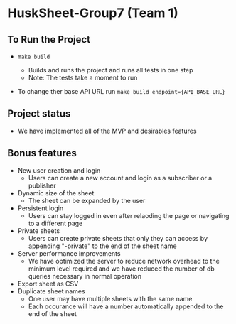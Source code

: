 # HuskSheet-Group7 (Team 1)

## To Run the Project

-   `make build`

    -   Builds and runs the project and runs all tests in one step
    -   Note: The tests take a moment to run

-   To change ther base API URL run `make build endpoint={API_BASE_URL}`

## Project status

-   We have implemented all of the MVP and desirables features

## Bonus features

-   New user creation and login
    -   Users can create a new account and login as a subscriber or a publisher
-   Dynamic size of the sheet
    -   The sheet can be expanded by the user
-   Persistent login
    -   Users can stay logged in even after relaoding the page or
        navigating to a different page
-   Private sheets
    -   Users can create private sheets that only they can access by appending
        "-private" to the end of the sheet name
-   Server performance improvements
    -   We have optimized the server to reduce network overhead to the minimum
        level required and we have reduced the number of db queries necessary
        in normal operation
-   Export sheet as CSV
-   Duplicate sheet names
    -   One user may have multiple sheets with the same name
    -   Each occurance will have a number automatically appended to the end of the sheet
